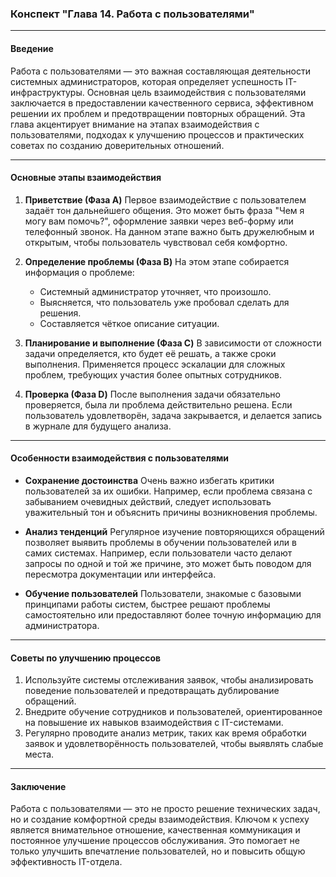 ### Конспект "Глава 14. Работа с пользователями"

---

#### **Введение**
Работа с пользователями — это важная составляющая деятельности системных администраторов, которая определяет успешность IT-инфраструктуры. Основная цель взаимодействия с пользователями заключается в предоставлении качественного сервиса, эффективном решении их проблем и предотвращении повторных обращений. Эта глава акцентирует внимание на этапах взаимодействия с пользователями, подходах к улучшению процессов и практических советах по созданию доверительных отношений.

---

#### **Основные этапы взаимодействия**

1. **Приветствие (Фаза A)**
   Первое взаимодействие с пользователем задаёт тон дальнейшего общения. Это может быть фраза "Чем я могу вам помочь?", оформление заявки через веб-форму или телефонный звонок. На данном этапе важно быть дружелюбным и открытым, чтобы пользователь чувствовал себя комфортно.

2. **Определение проблемы (Фаза B)**
   На этом этапе собирается информация о проблеме:
   - Системный администратор уточняет, что произошло.
   - Выясняется, что пользователь уже пробовал сделать для решения.
   - Составляется чёткое описание ситуации.

3. **Планирование и выполнение (Фаза C)**
   В зависимости от сложности задачи определяется, кто будет её решать, а также сроки выполнения. Применяется процесс эскалации для сложных проблем, требующих участия более опытных сотрудников.

4. **Проверка (Фаза D)**
   После выполнения задачи обязательно проверяется, была ли проблема действительно решена. Если пользователь удовлетворён, задача закрывается, и делается запись в журнале для будущего анализа.

---

#### **Особенности взаимодействия с пользователями**

- **Сохранение достоинства**
  Очень важно избегать критики пользователей за их ошибки. Например, если проблема связана с забыванием очевидных действий, следует использовать уважительный тон и объяснить причины возникновения проблемы.

- **Анализ тенденций**
  Регулярное изучение повторяющихся обращений позволяет выявить проблемы в обучении пользователей или в самих системах. Например, если пользователи часто делают запросы по одной и той же причине, это может быть поводом для пересмотра документации или интерфейса.

- **Обучение пользователей**
  Пользователи, знакомые с базовыми принципами работы систем, быстрее решают проблемы самостоятельно или предоставляют более точную информацию для администратора.

---

#### **Советы по улучшению процессов**
1. Используйте системы отслеживания заявок, чтобы анализировать поведение пользователей и предотвращать дублирование обращений.
2. Внедрите обучение сотрудников и пользователей, ориентированное на повышение их навыков взаимодействия с IT-системами.
3. Регулярно проводите анализ метрик, таких как время обработки заявок и удовлетворённость пользователей, чтобы выявлять слабые места.

---

#### **Заключение**
Работа с пользователями — это не просто решение технических задач, но и создание комфортной среды взаимодействия. Ключом к успеху является внимательное отношение, качественная коммуникация и постоянное улучшение процессов обслуживания. Это помогает не только улучшить впечатление пользователей, но и повысить общую эффективность IT-отдела.